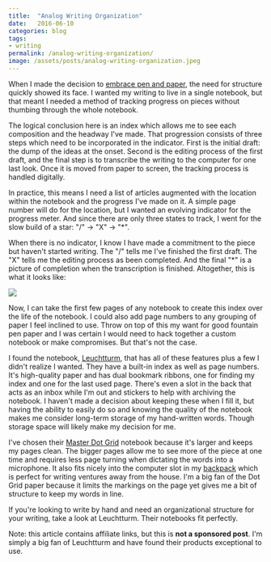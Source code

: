 ```yaml
---
title:  "Analog Writing Organization"
date:   2016-06-10
categories: blog
tags:
- writing
permalink: /analog-writing-organization/
image: /assets/posts/analog-writing-organization.jpeg
---
```

When I made the decision to [embrace pen and paper](http://joebuhlig.com/the-science-and-experience-of-analog-writing/), the need for structure quickly showed its face. I wanted my writing to live in a single notebook, but that meant I needed a method of tracking progress on pieces without thumbing through the whole notebook.
<!--more-->

The logical conclusion here is an index which allows me to see each composition and the headway I've made. That progression consists of three steps which need to be incorporated in the indicator. First is the initial draft: the dump of the ideas at the onset. Second is the editing process of the first draft, and the final step is to transcribe the writing to the computer for one last look. Once it is moved from paper to screen, the tracking process is handled digitally.

In practice, this means I need a list of articles augmented with the location within the notebook and the progress I've made on it. A simple page number will do for the location, but I wanted an evolving indicator for the progress meter. And since there are only three states to track, I went for the slow build of a star: "/" → "X" → "*".

When there is no indicator, I know I have made a commitment to the piece but haven't started writing. The "/" tells me I've finished the first draft. The "X" tells me the editing process as been completed. And the final "*" is a picture of completion when the transcription is finished. Altogether, this is what it looks like:

<img class="center-image post-image-medium" src="http://joebuhlig.com/assets/posts_extra/analog-writing-organization/index.jpeg" />

Now, I can take the first few pages of any notebook to create this index over the life of the notebook. I could also add page numbers to any grouping of paper I feel inclined to use. Throw on top of this my want for good fountain pen paper and I was certain I would need to hack together a custom notebook or make compromises. But that's not the case.

I found the notebook, [Leuchtturm](https://www.amazon.com/s/ref=as_li_ss_tl?url=search-alias%3Daps&field-keywords=leuchtturm1917&sprefix=leuchtturm1917%2Caps%2C166&linkCode=ll2&tag=joebuhlig-20), that has all of these features plus a few I didn't realize I wanted. They have a built-in index as well as page numbers. It's high-quality paper and has dual bookmark ribbons, one for finding my index and one for the last used page. There's even a slot in the back that acts as an inbox while I'm out and stickers to help with archiving the notebook. I haven't made a decision about keeping these when I fill it, but having the ability to easily do so and knowing the quality of the notebook makes me consider long-term storage of my hand-written words. Though storage space will likely make my decision for me.

I've chosen their [Master Dot Grid](http://www.amazon.com/Leuchtturm-Master-Notebook-Hardcover-Dotted/dp/B003ENUIKC?tag=joebuhlig-20) notebook because it's larger and keeps my pages clean. The bigger pages allow me to see more of the piece at one time and requires less page turning when dictating the words into a microphone. It also fits nicely into the computer slot in my [backpack](http://www.amazon.com/Cocoon-Innovations-Backpack-Laptop-MCP3401BK/dp/B00LBYTMOY?tag=joebuhlig-20) which is perfect for writing ventures away from the house. I'm a big fan of the Dot Grid paper because it limits the markings on the page yet gives me a bit of structure to keep my words in line.

If you're looking to write by hand and need an organizational structure for your writing, take a look at Leuchtturm. Their notebooks fit perfectly.

Note: this article contains affiliate links, but this is __not a sponsored post__. I'm simply a big fan of Leuchtturm and have found their products exceptional to use.
